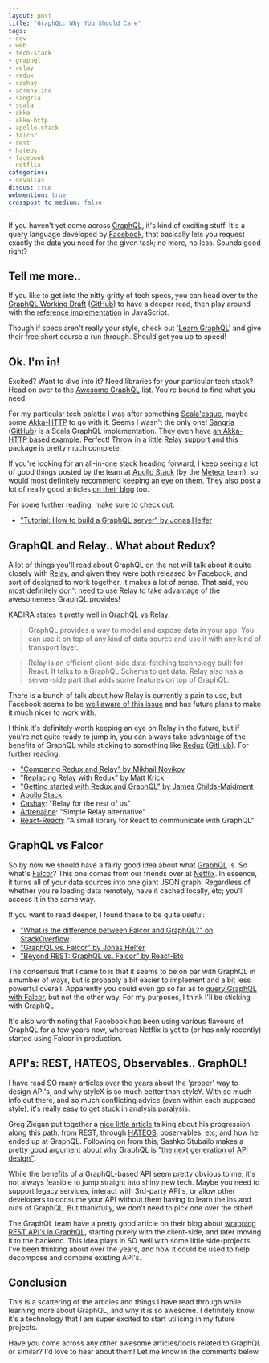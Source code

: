 ```yaml
---
layout: post
title: "GraphQL: Why You Should Care"
tags:
- dev
- web
- tech-stack
- graphql
- relay
- redux
- cashay
- adrenaline
- sangria
- scala
- akka
- akka-http
- apollo-stack
- falcor
- rest
- hateos
- facebook
- netflix
categories:
- devalias
disqus: true
webmention: true
crosspost_to_medium: false
---
```

If you haven't yet come across [GraphQL](http://graphql.org/), it's kind of exciting stuff. It's a query language developed by [Facebook](https://code.facebook.com/posts/), that basically lets you request exactly the data you need for the given task; no more, no less. Sounds good right?

## Tell me more..

If you like to get into the nitty gritty of tech specs, you can head over to the [GraphQL Working Draft](https://facebook.github.io/graphql/) ([GitHub](https://github.com/facebook/graphql)) to have a deeper read, then play around with the [reference implementation](https://github.com/graphql/graphql-js) in JavaScript.

Though if specs aren't really your style, check out '[Learn GraphQL](https://learngraphql.com/)' and give their free short course a run through. Should get you up to speed!

## Ok. I'm in!

Excited? Want to dive into it? Need libraries for your particular tech stack? Head on over to the [Awesome GraphQL](https://github.com/chentsulin/awesome-graphql) list. You're bound to find what you need!

For my particular tech palette I was after something [Scala'esque](http://scala-lang.org/), maybe some [Akka-HTTP](http://doc.akka.io/docs/akka/2.4/scala/http/) to go with it. Seems I wasn't the only one! [Sangria](http://sangria-graphql.org/) ([GitHub](https://github.com/sangria-graphql/sangria)) is a Scala GraphQL implementation. They even have [an Akka-HTTP based example](https://github.com/sangria-graphql/sangria-akka-http-example). Perfect! Throw in a little [Relay support](https://github.com/sangria-graphql/sangria-relay) and this package is pretty much complete.

If you're looking for an all-in-one stack heading forward, I keep seeing a lot of good things posted by the team at [Apollo Stack](http://www.apollostack.com/) (by the [Meteor](https://www.meteor.com/) team), so would most definitely recommend keeping an eye on them. They also post a lot of really good articles [on their blog](https://medium.com/apollo-stack) too.

For some further reading, make sure to check out:

* ["Tutorial: How to build a GraphQL server" by Jonas Helfer](https://medium.com/apollo-stack/tutorial-building-a-graphql-server-cddaa023c035)

## <a name="graphql-relay-redux"></a>GraphQL and Relay.. What about Redux?

A lot of things you'll read about GraphQL on the net will talk about it quite closely with [Relay](https://facebook.github.io/relay/), and given they were both released by Facebook, and sort of designed to work together, it makes a lot of sense. That said, you most definitely don't need to use Relay to take advantage of the awesomeness GraphQL provides!

KADIRA states it pretty well in [GraphQL vs Relay](https://kadira.io/blog/graphql/graphql-vs-relay):

> GraphQL provides a way to model and expose data in your app. You can use it on top of any kind of data source and use it with any kind of transport layer.

> Relay is an efficient client-side data-fetching technology built for React. It talks to a GraphQL Schema to get data. Relay also has a server-side part that adds some features on top of GraphQL.

There is a bunch of talk about how Relay is currently a pain to use, but Facebook seems to be [well aware of this issue](https://facebook.github.io/react/blog/2016/08/05/relay-state-of-the-state.html) and has future plans to make it much nicer to work with.

I think it's definitely worth keeping an eye on Relay in the future, but if you're not quite ready to jump in, you can always take advantage of the benefits of GraphQL while sticking to something like [Redux](http://redux.js.org/) ([GitHub](https://github.com/reactjs/redux)). For further reading:

* ["Comparing Redux and Relay" by Mikhail Novikov](https://www.reindex.io/blog/redux-and-relay/)
* ["Replacing Relay with Redux" by Matt Krick](https://medium.com/@matt.krick/replacing-relay-with-redux-2990c81aa807)
* ["Getting started with Redux and GraphQL" by James Childs-Maidment](https://medium.com/@thisbejim/getting-started-with-redux-and-graphql-8384b3b25c56)
* [Apollo Stack](http://www.apollostack.com/)
* [Cashay](https://github.com/mattkrick/cashay): "Relay for the rest of us"
* [Adrenaline](https://github.com/gyzerok/adrenaline): "Simple Relay alternative"
* [React-Reach](https://github.com/kennetpostigo/react-reach): "A small library for React to communicate with GraphQL"

## GraphQL vs Falcor

So by now we should have a fairly good idea about what [GraphQL](http://graphql.org/) is. So what's [Falcor](http://netflix.github.io/falcor/)? This one comes from our friends over at [Netflix](http://techblog.netflix.com/). In essence, it turns all of your data sources into one giant JSON graph. Regardless of whether you're loading data remotely, have it cached locally, etc; you'll access it in the same way.

If you want to read deeper, I found these to be quite useful:

* ["What is the difference between Falcor and GraphQL?" on StackOverflow](https://stackoverflow.com/questions/32057785/what-is-the-difference-between-falcor-and-graphql)
* ["GraphQL vs. Falcor" by Jonas Helfer](https://medium.com/apollo-stack/graphql-vs-falcor-4f1e9cbf7504)
* ["Beyond REST: GraphQL vs. Falcor" by React-Etc](http://react-etc.net/entry/beyond-rest-graphql-vs-falcor)

The consensus that I came to is that it seems to be on par with GraphQL in a number of ways, but is probably a bit easier to implement and a bit less powerful overall. Apparently you could even go so far as to [query GraphQL with Falcor](http://hueypetersen.com/posts/2015/10/26/querying-graphql-with-falcor/), but not the other way. For my purposes, I think I'll be sticking with GraphQL.

It's also worth noting that Facebook has been using various flavours of GraphQL for a few years now, whereas Netflix is yet to (or has only recently) started using Falcor in production.

## API's: REST, HATEOS, Observables.. GraphQL!

I have read SO many articles over the years about the 'proper' way to design API's, and why styleX is so much better than styleY. With so much info out there, and so much conflicting advice (even within each supposed style), it's really easy to get stuck in analysis paralysis.

Greg Ziegan put together a [nice little article](https://medium.com/@gregoryziegan/how-graphql-taught-me-to-code-client-apps-1c631a9953bd) talking about his progression along this path: from REST, through [HATEOS](http://timelessrepo.com/haters-gonna-hateoas), observables, etc; and how he ended up at GraphQL. Following on from this, Sashko Stubailo makes a pretty good argument about why GraphQL is ["the next generation of API design"](https://medium.com/apollo-stack/graphql-the-next-generation-of-api-design-f24b1689756a).

While the benefits of a GraphQL-based API seem pretty obvious to me, it's not always feasible to jump straight into shiny new tech. Maybe you need to support legacy services, interact with 3rd-party API's, or allow other developers to consume your API without them having to learn the ins and outs of GraphQL. But thankfully, we don't need to pick one over the other!

The GraphQL team have a pretty good article on their blog about [wrapping REST API's in GraphQL](http://graphql.org/blog/rest-api-graphql-wrapper/), starting purely with the client-side, and later moving it to the backend. This idea plays in SO well with some little side-projects I've been thinking about over the years, and how it could be used to help decompose and combine existing API's.

## Conclusion

This is a scattering of the articles and things I have read through while learning more about GraphQL, and why it is so awesome. I definitely know it's a technology that I am super excited to start utilising in my future projects.

Have you come across any other awesome articles/tools related to GraphQL or similar? I'd love to hear about them! Let me know in the comments below.
